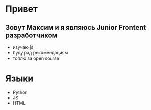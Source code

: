 # Привет
## Зовут Максим и я являюсь Junior Frontent разработчиком

- изучаю js
- буду рад рекомендациям
- топлю за open sourse

# Языки
- Python
- JS
- HTML

<!--
**teperkarek/teperkarek** is a ✨ _special_ ✨ repository because its `README.md` (this file) appears on your GitHub profile.

Here are some ideas to get you started:

- 🔭 I’m currently working on ...
- 🌱 I’m currently learning ...
- 👯 I’m looking to collaborate on ...
- 🤔 I’m looking for help with ...
- 💬 Ask me about ...
- 📫 How to reach me: ...
- 😄 Pronouns: ...
- ⚡ Fun fact: ...
-->

